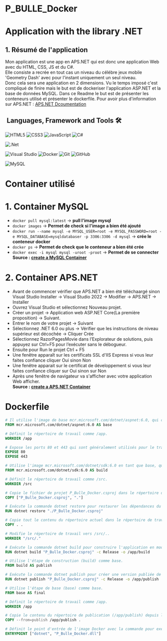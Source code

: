 # P_BULLE_Docker
Application with the library .NET
======
## 1. Résumé de l'application
Mon application est une app en APS.NET qui est donc une application Web avec du HTML, CSS, JS et du C#.  
Elle consiste a recrée en tout cas un niveau du célébre jeux mobile 'Geometry Dash' avec pour l'instant uniquement un seul niveau.  
Donc cela sera une application en 2 dimensions. 
Vu le temps imposé c'est compliqué de finire mais le but est de dockeriser l'application ASP.NET et la base de données MySQL.
Dans ce Readme le but est de présenter les conteneurs utilisé et présenter le dockerfile.
Pour avoir plus d'information sur APS.NET : [APS.NET Dcoumentation](https://dotnet.microsoft.com/en-us/apps/aspnet)

&nbsp;Languages, Framework and Tools 🛠
------
![HTML5](https://img.shields.io/badge/html5-%23E34F26.svg?&style=for-the-badge&logo=html5&logoColor=white)
![CSS3](https://img.shields.io/badge/css3-%231572B6.svg?&style=for-the-badge&logo=css3&logoColor=white)
![JavaScript](https://img.shields.io/badge/javascript-%23F7DF1E.svg?&style=for-the-badge&logo=javascript&logoColor=black)
![C#](https://img.shields.io/badge/c%23-%23239120.svg?style=for-the-badge&logo=csharp&logoColor=white)

![.Net](https://img.shields.io/badge/.NET-5C2D91?style=for-the-badge&logo=.net&logoColor=white)

![Visual Studio](https://img.shields.io/badge/Visual%20Studio-5C2D91.svg?style=for-the-badge&logo=visual-studio&logoColor=white)
![Docker](https://img.shields.io/badge/docker-%230db7ed.svg?style=for-the-badge&logo=docker&logoColor=white)
![Git](https://img.shields.io/badge/git-%23F05033.svg?style=for-the-badge&logo=git&logoColor=white)
![GitHub](https://img.shields.io/badge/github-%23121011.svg?style=for-the-badge&logo=github&logoColor=white)

![MySQL](https://img.shields.io/badge/mysql-%2300f.svg?style=for-the-badge&logo=mysql&logoColor=white)
        
Container utilisé
======
# 1. Container MySQL
* `docker pull mysql:latest` -> **pull l'image mysql**  
* `docker images` -> **Permet de check si l'image a bien été ajouté**  
* `docker run --name mysql -e MYSQL_USER=root -e MYSQL_PASSWORD=root -e MYSQL_DATABASE=mysqldatabaser -p 3306:3306 -d mysql` -> **crée le conteneur docker**   
* `docker ps` -> **Permet de check que le conteneur a bien été crée**
* `docker exec -i mysql mysql -uroot -proot` -> **Permet de se connecter**
**Source : [create a MySQL Container](https://www.devgi.com/2018/11/install-mysql-docker-windows.html)**  
# 2. Container APS.NET
* Avant de commencer vérifier que APS.NET a bien été téléchaargé sinon Visual Studio Installer -> Visual Studio 2022 -> Modifier -> APS.NET -> Installer
* Ouvrez Visual Studio et sélectionnez Nouveau projet.
* Créer un projet -> Application web ASP.NET Core(La première proposition) -> Suivant.
* Entrer le nom de votre projet -> Suivant
* Sélectionnez .NET 6.0 ou plus -> Vérifier que les instructions de niveau supérieur est décochée -> Cliquer Crée
* Sélectionnez RazorPagesMovie dans l’Explorateur de solutions, puis appuyez sur Ctrl+F5 pour l’exécuter sans le débogueur.
* Ensuite pour Run le projet Ctrl + F5
* Une fenêtre apparaît sur les certificats SSL d'IIS Express si vous leur faites confiance cliquer Oui sinon Non
* Une fenêtre apparait sur le certificat de développement si vous leur faites confiance cliquer sur Oui sinon sur Non
* Après une fenêtre de navigateur va s'afficher avec votre application Web afficher.  
**Source : [create a APS.NET Container](https://learn.microsoft.com/fr-fr/aspnet/core/tutorials/razor-pages/razor-pages-start?view=aspnetcore-8.0&tabs=visual-studio)**

Dockerfile
======
```dockerfile
# Il utilise l'image de base mcr.microsoft.com/dotnet/aspnet:6.0, qui contient l'environnement d'exécution ASP.NET Core.
FROM mcr.microsoft.com/dotnet/aspnet:6.0 AS base

# Définit le répertoire de travail comme /app.
WORKDIR /app

# Expose les ports 80 et 443 qui sont généralement utilisés pour le trafic HTTP et HTTPS.
EXPOSE 80
EXPOSE 443

# Utilise l'image mcr.microsoft.com/dotnet/sdk:6.0 en tant que base, qui contient l'environnement de développement .NET Core.
FROM mcr.microsoft.com/dotnet/sdk:6.0 AS build

# Définit le répertoire de travail comme /src.
WORKDIR /src

# Copie le fichier de projet P_Bulle_Docker.csproj dans le répertoire de travail.
COPY ["P_Bulle_Docker.csproj", "."]

# Exécute la commande dotnet restore pour restaurer les dépendances du projet.
RUN dotnet restore "./P_Bulle_Docker.csproj"

# Copie tout le contenu du répertoire actuel dans le répertoire de travail.
COPY . .

# Modifie le répertoire de travail vers /src/..
WORKDIR "/src/."

# Exécute la commande dotnet build pour construire l'application en mode Release (-c Release) et la place dans le répertoire /app/build.
RUN dotnet build "P_Bulle_Docker.csproj" -c Release -o /app/build

# Utilise l'étape de construction (build) comme base.
FROM build AS publish

# Exécute la commande dotnet publish pour créer une version publiée de l'application dans le répertoire /app/publish.
RUN dotnet publish "P_Bulle_Docker.csproj" -c Release -o /app/publish

# Utilise l'étape de base (base) comme base.
FROM base AS final

# Définit le répertoire de travail comme /app.
WORKDIR /app

# Copie le contenu du répertoire de publication (/app/publish) depuis l'étape précédente.
COPY --from=publish /app/publish .

# Définit le point d'entrée de l'image Docker avec la commande pour exécuter l'application ASP.NET Core.
ENTRYPOINT ["dotnet", "P_Bulle_Docker.dll"]
```
